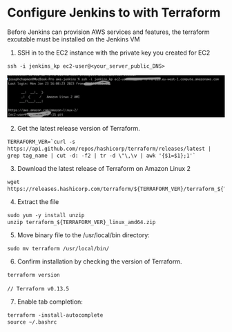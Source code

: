 # Configure Jenkins to with Terraform

Before Jenkins can provision AWS services and features, the terraform excutable must be installed on the Jenkins VM

1. SSH in to the EC2 instance with the private key you created for EC2
```
ssh -i jenkins_kp ec2-user@<your_server_public_DNS>
```
![EC2-USER Login](assets/images/ec2-user.png "EC2-USER Login")

2. Get the latest release version of Terraform.
```
TERRAFORM_VER=`curl -s https://api.github.com/repos/hashicorp/terraform/releases/latest |  grep tag_name | cut -d: -f2 | tr -d \"\,\v | awk '{$1=$1};1'`
```

3. Download the latest release of Terraform on Amazon Linux 2
```
wget https://releases.hashicorp.com/terraform/${TERRAFORM_VER}/terraform_${TERRAFORM_VER}_linux_amd64.zip
```

4. Extract the file
```
sudo yum -y install unzip
unzip terraform_${TERRAFORM_VER}_linux_amd64.zip
```

5. Move binary file to the /usr/local/bin directory:
```
sudo mv terraform /usr/local/bin/
```

6. Confirm installation by checking the version of Terraform.
```
terraform version

// Terraform v0.13.5
```

7. Enable tab completion:
```
terraform -install-autocomplete
source ~/.bashrc
```
